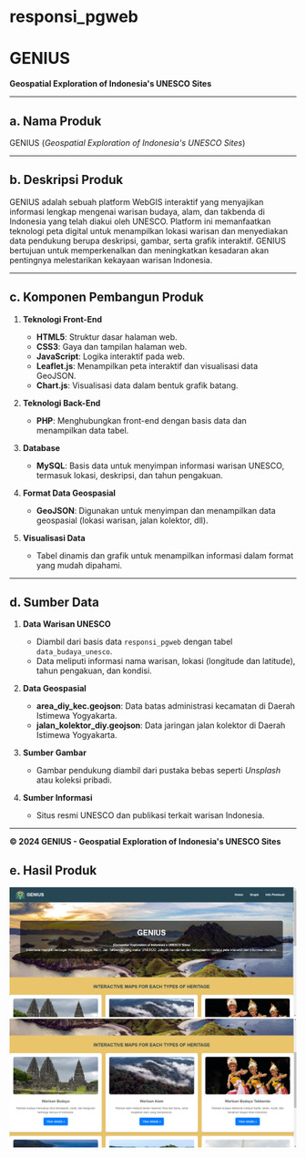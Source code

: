 # responsi_pgweb
# GENIUS  
**Geospatial Exploration of Indonesia's UNESCO Sites**

---

## a. Nama Produk  
GENIUS (*Geospatial Exploration of Indonesia's UNESCO Sites*)

---

## b. Deskripsi Produk  
GENIUS adalah sebuah platform WebGIS interaktif yang menyajikan informasi lengkap mengenai warisan budaya, alam, dan takbenda di Indonesia yang telah diakui oleh UNESCO. Platform ini memanfaatkan teknologi peta digital untuk menampilkan lokasi warisan dan menyediakan data pendukung berupa deskripsi, gambar, serta grafik interaktif. GENIUS bertujuan untuk memperkenalkan dan meningkatkan kesadaran akan pentingnya melestarikan kekayaan warisan Indonesia.

---

## c. Komponen Pembangun Produk  

1. **Teknologi Front-End**  
   - **HTML5**: Struktur dasar halaman web.  
   - **CSS3**: Gaya dan tampilan halaman web.  
   - **JavaScript**: Logika interaktif pada web.  
   - **Leaflet.js**: Menampilkan peta interaktif dan visualisasi data GeoJSON.  
   - **Chart.js**: Visualisasi data dalam bentuk grafik batang.  

2. **Teknologi Back-End**  
   - **PHP**: Menghubungkan front-end dengan basis data dan menampilkan data tabel.  

3. **Database**  
   - **MySQL**: Basis data untuk menyimpan informasi warisan UNESCO, termasuk lokasi, deskripsi, dan tahun pengakuan.  

4. **Format Data Geospasial**  
   - **GeoJSON**: Digunakan untuk menyimpan dan menampilkan data geospasial (lokasi warisan, jalan kolektor, dll).  

5. **Visualisasi Data**  
   - Tabel dinamis dan grafik untuk menampilkan informasi dalam format yang mudah dipahami.  

---

## d. Sumber Data  

1. **Data Warisan UNESCO**  
   - Diambil dari basis data `responsi_pgweb` dengan tabel `data_budaya_unesco`.  
   - Data meliputi informasi nama warisan, lokasi (longitude dan latitude), tahun pengakuan, dan kondisi.  

2. **Data Geospasial**  
   - **area_diy_kec.geojson**: Data batas administrasi kecamatan di Daerah Istimewa Yogyakarta.  
   - **jalan_kolektor_diy.geojson**: Data jaringan jalan kolektor di Daerah Istimewa Yogyakarta.  

3. **Sumber Gambar**  
   - Gambar pendukung diambil dari pustaka bebas seperti *Unsplash* atau koleksi pribadi.  

4. **Sumber Informasi**  
   - Situs resmi UNESCO dan publikasi terkait warisan Indonesia.  

---

**&copy; 2024 GENIUS - Geospatial Exploration of Indonesia's UNESCO Sites**  

## e. Hasil Produk
![Halaman Utama](./image/homepage.png)
![Halaman Utama](./image/interactive1.png)


